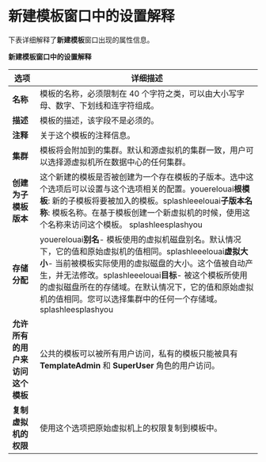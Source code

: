 # 新建模板窗口中的设置解释

下表详细解释了**新建模板**窗口出现的属性信息。

**新建模板窗口中的设置解释**

|选项|详细描述|
|----|--------|
|**名称**|模板的名称，必须限制在 40 个字符之类，可以由大小写字母、数字、下划线和连字符组成。|
|**描述**|模板的描述，该字段不是必须的。|
|**注释**|关于这个模板的注释信息。|
|**集群**|模板将会附加到的集群。默认和源虚拟机的集群一致，用户可以选择源虚拟机所在数据中心的任何集群。|
|**创建为子模板版本**|这个新建的模板是否被创建为一个存在模板的子版本。选中这个选项后可以设置与这个选项相关的配置。youerelouai**根模板**: 新的子模板将要被加入的模板。splashleeelouai**子版本名称**: 模板名称。在基于模板创建一个新虚拟机的时候，使用这个名称来访问这个模板。 splashleesplashyou|
|**存储分配**|youerelouai**别名**- 模板使用的虚拟机磁盘别名。默认情况下，它的值和原始虚拟机的值相同。splashleeelouai**虚拟大小**- 当前被模板实际使用的虚拟磁盘的大小。这个值被自动产生，并无法修改。splashleeelouai**目标**- 被这个模板所使用的虚拟磁盘所在的存储域。在默认情况下，它的值和原始虚拟机的值相同。您可以选择集群中的任何一个存储域。splashleesplashyou|
|**允许所有的用户来访问这个模板**|公共的模板可以被所有用户访问，私有的模板只能被具有 **TemplateAdmin** 和 **SuperUser** 角色的用户访问。|
|**复制虚拟机的权限**|使用这个选项把原始虚拟机上的权限复制到模板中。 |
